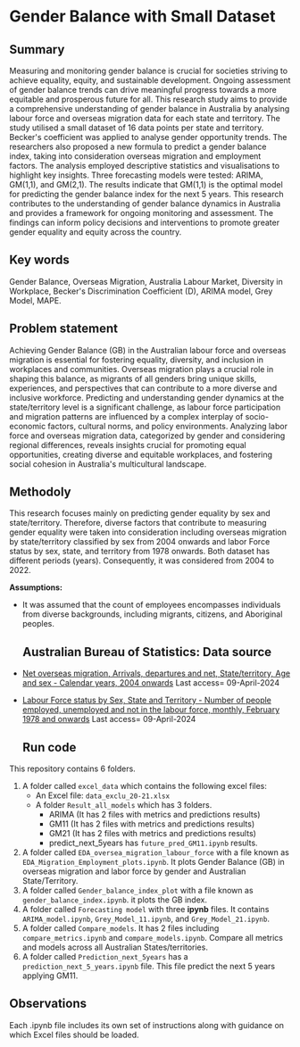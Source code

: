 # Gender Balance with Small Dataset

## Summary 

Measuring and monitoring gender balance is crucial for societies striving to achieve equality, equity, and sustainable development. Ongoing assessment of gender balance trends can drive meaningful progress towards a more equitable and prosperous future for all. This research study aims to provide a comprehensive understanding of gender balance in Australia by analysing labour force and overseas migration data for each state and territory. The study utilised a small dataset of 16 data points per state and territory. Becker's coefficient was applied to analyse gender opportunity trends. The researchers also proposed a new formula to predict a gender balance index, taking into consideration overseas migration and employment factors. The analysis employed descriptive statistics and visualisations to highlight key insights.
Three forecasting models were tested: ARIMA, GM(1,1), and GM(2,1). The results indicate that GM(1,1) is the optimal model for predicting the gender balance index for the next 5 years. 
This research contributes to the understanding of gender balance dynamics in Australia and provides a framework for ongoing monitoring and assessment. The findings can inform policy decisions and interventions to promote greater gender equality and equity across the country.

## Key words

Gender Balance, Overseas Migration, Australia Labour Market, Diversity in Workplace, Becker's Discrimination Coefficient (D), ARIMA model, Grey Model, MAPE.

## Problem statement 
 
Achieving Gender Balance (GB) in the Australian labour force and overseas migration is essential for fostering equality, diversity, and inclusion in workplaces and communities. Overseas migration plays a crucial role in shaping this balance, as migrants of all genders bring unique skills, experiences, and perspectives that can contribute to a more diverse and inclusive workforce. Predicting and understanding gender dynamics at the state/territory level is a significant challenge, as labour force participation and migration patterns are influenced by a complex interplay of socio-economic factors, cultural norms, and policy environments. Analyzing labor force and overseas migration data, categorized by gender and considering regional differences, reveals insights crucial for promoting equal opportunities, creating diverse and equitable workplaces, and fostering social cohesion in Australia's multicultural landscape.

## Methodoly
This research focuses mainly on predicting gender equality by sex and state/territory. Therefore, diverse factors that contribute to measuring gender equality were taken into consideration including overseas migration by state/territory classified by sex from 2004 onwards and labor Force status by sex, state, and territory from 1978 onwards. Both dataset has different periods (years). Consequently, it was considered from 2004 to 2022.

**Assumptions:** 
- It was assumed that the count of employees encompasses individuals from diverse backgrounds, including migrants, citizens, and Aboriginal peoples.

  ## Australian Bureau of Statistics: Data source
 
 - [Net overseas migration, Arrivals, departures and net, State/territory, Age and sex - Calendar years, 2004 onwards](https://explore.data.abs.gov.au/vis?tm=Migration&pg=0&df[ds]=ABS_ABS_TOPICS&df[id]=NOM_CY&df[ag]=ABS&df[vs]=1.0.0&pd=2004%2C&dq=1%2B2%2B3.TOT.1%2B2%2B3..A&ly[cl]=TIME_PERIOD&ly[rw]=REGION&ly[rs]=SEX%2CMEASURE)
  Last access= 09-April-2024
- [Labour Force status by Sex, State and Territory - Number of people employed, unemployed and not in the labour force, monthly, February 1978 and onwards](https://explore.data.abs.gov.au/vis?tm=labour%20force&pg=0&df[ds]=ABS_ABS_TOPICS&df[id]=LF&df[ag]=ABS&df[vs]=1.0.0&hc[Measure]=Labour%20Force&hc[ABS%20Topics]=LABOUR&pd=2004-01%2C2023-12&dq=M3.3%2B2%2B1.1599.30.1%2B2%2B3%2B4%2B5%2B6%2B7%2B8.M&ly[cl]=TIME_PERIOD&vw=tb)
Last access= 09-April-2024

  ## Run code
This repository contains 6 folders. 
1. A folder called `excel_data` which contains the following excel files:
    - An Excel file: `data_exclu_20-21.xlsx`
    - A folder `Result_all_models` which has 3 folders.
      - ARIMA (It has 2 files with metrics and predictions results)
      - GM11 (It has 2 files with metrics and predictions results)
      - GM21 (It has 2 files with metrics and predictions results)
      - predict_next_5years has `future_pred_GM11.ipynb` results.
2. A folder called `EDA_oversea_migration_labour_force` with a file known as `EDA_Migration_Employment_plots.ipynb`. It plots Gender Balance (GB) in overseas migration and labor force by gender and Australian State/Territory.
3. A folder called `Gender_balance_index_plot` with a file known as `gender_balance_index.ipynb`. it plots the GB index.
4. A folder called `Forecasting model` with three **ipynb** files. It contains `ARIMA_model.ipynb`, `Grey_Model_11.ipynb`, and `Grey_Model_21.ipynb`.
5. A folder called `Compare_models`. It has 2 files including `compare_metrics.ipynb` and `compare_models.ipynb`. Compare all metrics and models across all Australian States/territories. 
6. A folder called  `Prediction_next_5years` has a `prediction_next_5_years.ipynb` file. This file predict the next 5 years applying GM11. 


## Observations

Each .ipynb file includes its own set of instructions along with guidance on which Excel files should be loaded.
   
